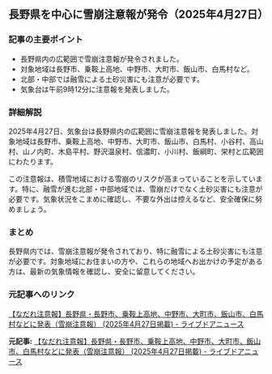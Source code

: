 ## 長野県を中心に雪崩注意報が発令（2025年4月27日）

### 記事の主要ポイント

* 長野県内の広範囲で雪崩注意報が発令されました。
* 対象地域は長野市、乗鞍上高地、中野市、大町市、飯山市、白馬村など。
* 北部・中部では融雪による土砂災害にも注意が必要です。
* 気象台は午前9時12分に注意報を発表しました。

### 詳細解説

2025年4月27日、気象台は長野県内の広範囲に雪崩注意報を発表しました。対象地域は長野市、乗鞍上高地、中野市、大町市、飯山市、白馬村、小谷村、高山村、山ノ内町、木島平村、野沢温泉村、信濃町、小川村、飯綱町、栄村と広範囲にわたります。

この注意報は、積雪地域における雪崩のリスクが高まっていることを示しています。特に、融雪が進む北部・中部地域では、雪崩だけでなく土砂災害にも注意が必要です。気象状況をこまめに確認し、不要な外出は控えるなど、安全確保に努めましょう。

### まとめ

長野県内では、雪崩注意報が発令されており、特に融雪による土砂災害にも注意が必要です。対象地域にお住まいの方や、これらの地域へお出かけの予定がある方は、最新の気象情報を確認し、安全に留意してください。

### 元記事へのリンク

[【なだれ注意報】長野県・長野市、乗鞍上高地、中野市、大町市、飯山市、白馬村などに発表（雪崩注意報） (2025年4月27日掲載) - ライブドアニュース](https://news.livedoor.com/article/detail/28219402/)


**元記事:** [【なだれ注意報】長野県・長野市、乗鞍上高地、中野市、大町市、飯山市、白馬村などに発表（雪崩注意報） (2025年4月27日掲載) - ライブドアニュース](https://news.livedoor.com/topics/detail/28642398/)